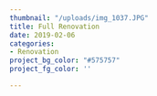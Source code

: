 ```yaml
---
thumbnail: "/uploads/img_1037.JPG"
title: Full Renovation
date: 2019-02-06
categories:
- Renovation
project_bg_color: "#575757"
project_fg_color: ''

---
```

